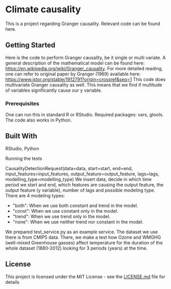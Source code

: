 # Climate causality

This is a project regarding Granger causality. Relevant code can be found here.

## Getting Started

Here is the code to perform Granger causality, be it single or multi variate. A general description of the mathematical model can be found here: https://en.wikipedia.org/wiki/Granger_causality. For more detailed reading, one can refer to original paper by Granger (1969)  available here: https://www.jstor.org/stable/1912791?origin=crossref&seq=1
This code does multivariate Granger causality as well. This means that we find if multitude of variables significantly cause our y variable.

### Prerequisites

One can run this in standard R or RStudio. Required packages: vars, gtools. The code also works in Python.


## Built With

RStudio, Python


Running the tests

CausalityDetectionRequest(data=data,
                                                        start=start,
                                                        end=end,
                                                        input_features=input_features,
                                                        output_feature=output_feature,
                                                        lags=lags,
                                                        modelling_type=modelling_type)
We insert data, decide in which time period we start and end, which features are causing the output feature, the output feature (y variable), number of lags and possible modeling type. There are 4 modeling types:
- "both": When we use both constant and trend in the model.
- "const": When we use constant only in the model.
- "trend": When we use trend only in the model.
- "none": When we use neither trend nor constant in the model.

We prepared test_service.py as an example service. The dataset we use there is from CMIP5 data. There, we make a test how Ozone and WMGHG (well-mixed Greenhouse gasses) affect temperature for the duration of the whole dataset (1880-2012) looking for 3 periods (years) at the time.

## License

This project is licensed under the MIT License - see the [LICENSE.md](LICENSE.md) file for details


